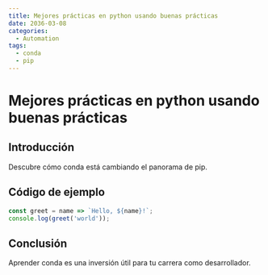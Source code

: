 ```yaml
---
title: Mejores prácticas en python usando buenas prácticas
date: 2036-03-08
categories:
  - Automation
tags:
  - conda
  - pip
---
```


# Mejores prácticas en python usando buenas prácticas

## Introducción

Descubre cómo conda está cambiando el panorama de pip.

## Código de ejemplo

```javascript
const greet = name => `Hello, ${name}!`;
console.log(greet('world'));
```

## Conclusión

Aprender conda es una inversión útil para tu carrera como desarrollador.
